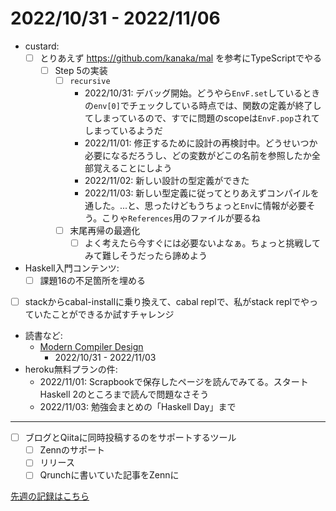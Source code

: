 # 2022/10/31 - 2022/11/06

- custard:
    - [ ] とりあえず <https://github.com/kanaka/mal> を参考にTypeScriptでやる
        - [ ] Step 5の実装
            - [ ] `recursive`
                - 2022/10/31: デバッグ開始。どうやら`EnvF.set`しているときの`env[0]`でチェックしている時点では、関数の定義が終了してしまっているので、すでに問題のscopeは`EnvF.pop`されてしまっているようだ
                - 2022/11/01: 修正するために設計の再検討中。どうせいつか必要になるだろうし、どの変数がどこの名前を参照したか全部覚えることにしよう
                - 2022/11/02: 新しい設計の型定義ができた
                - 2022/11/03: 新しい型定義に従ってとりあえずコンパイルを通した。...と、思ったけどもうちょっと`Env`に情報が必要そう。こりゃ`References`用のファイルが要るね
            - [ ] 末尾再帰の最適化
                - [ ] よく考えたら今すぐには必要ないよなぁ。ちょっと挑戦してみて難しそうだったら諦めよう
- Haskell入門コンテンツ:
    - [ ] 課題16の不足箇所を埋める
- [ ] stackからcabal-installに乗り換えて、cabal replで、私がstack replでやっていたことができるか試すチャレンジ
- 読書など:
    - [Modern Compiler Design](https://www.springer.com/jp/book/9781461446989)
        - 2022/10/31 - 2022/11/03
- heroku無料プランの件:
    - 2022/11/01: Scrapbookで保存したページを読んでみてる。スタートHaskell 2のところまで読んで問題なさそう
    - 2022/11/03: 勉強会まとめの「Haskell Day」まで

------

- [ ] ブログとQiitaに同時投稿するのをサポートするツール
    - [ ] Zennのサポート
    - [ ] リリース
    - [ ] Qrunchに書いていた記事をZennに

[先週の記録はこちら](https://github.com/igrep/daily-commits/blob/2052cda7c4b44cfb9ac253b79a41fafbafa6ebe7/yesterday.md)
